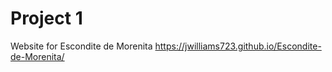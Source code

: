 # Project 1
 Website for Escondite de Morenita
https://jwilliams723.github.io/Escondite-de-Morenita/
